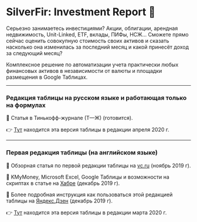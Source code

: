 # SilverFir: Investment Report :evergreen_tree:
Серьезно занимаетесь инвестициями? Акции, облигации, арендная недвижимость, Unit-Linked, ETF, вклады, ПИФы, НСЖ… Сможете прямо сейчас оценить совокупную стоимость своих активов и сказать насколько она изменилась за последний месяц и какой принесёт доход за следующий месяц?

Комплексное решение по автоматизации учета практически любых финансовых активов в независимости от валюты и площадки размещения в Google Таблицах.

* * * * *

### Редакция таблицы на русском языке и работающая только на формулах
:round_pushpin: Статья в Тинькофф-журнале (Т—Ж) (готовится).


:point_right: [Тут](....) находится эта версия таблицы в редакции апреля 2020 г.

* * * * *

### Первая редакция таблицы (на английском языке)
:round_pushpin: Обзорная статья по первой редакции таблицы на [vc.ru](https://vc.ru/finance/92990-upravlencheskiy-uchet-lichnyh-aktivov) (ноябрь 2019 г).

:round_pushpin: KMyMoney, Microsoft Excel, Google Таблицы и возможности на скриптах в статье на [Хабре](https://habr.com/ru/post/477920/#Google) (декабрь 2019 г).

:round_pushpin: Более подробная инструкция как пользоваться этой редакцией таблицы на [Яндекс.Дзен](https://zen.yandex.ru/media/id/5dfb4f5af73d9d00ae13157e/googletablica-pomojet-podschitat-vashi-finansovye-aktivy--5dfb53f91febd400b9d08780?ref=github.com) (декабрь 2019 г).


:point_right: [Тут](https://docs.google.com/spreadsheets/d/1iNhWf2WdEFzD41gd6Zl98ILGu4KBg8Hr9gETJHr-4bc/edit?usp=sharing) находится эта версия таблицы в редакции марта 2020 г.
